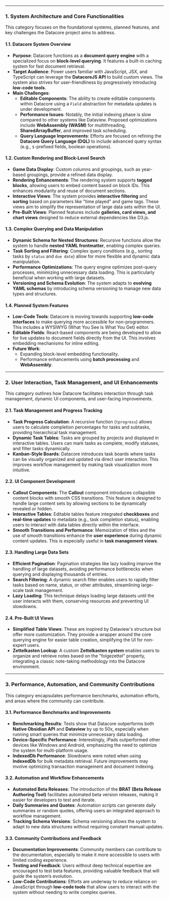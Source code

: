 



-----

### 1. **System Architecture and Core Functionalities**

This category focuses on the foundational systems, planned features, and key challenges the Datacore project aims to address.

#### 1.1. **Datacore System Overview**

- **Purpose**: Datacore functions as a **document query engine** with a specialized focus on **block-level querying**. It features a built-in caching system for fast document retrieval​.
- **Target Audience**: Power users familiar with JavaScript, JSX, and TypeScript can leverage the **DatacoreJS API** to build custom views. The system also strives for user-friendliness by progressively introducing **low-code tools**​​.
- **Main Challenges**:
    - **Editable Components**: The ability to create editable components within Datacore using a `Field` abstraction for metadata updates is under development​.
    - **Performance Issues**: Notably, the initial indexing phase is slow compared to other systems like Dataview. Proposed optimizations include **WebAssembly (WASM)** for multithreading, **SharedArrayBuffer**, and improved task scheduling​.
    - **Query Language Improvements**: Efforts are focused on refining the **Datacore Query Language (DQL)** to include advanced query syntax (e.g., `$`-prefixed fields, boolean operations)​​.

#### 1.2. **Custom Rendering and Block-Level Search**

- **Game Data Display**: Custom columns and groupings, such as year-based groupings, provide a refined data display​.
- **Rendering Enhancements**: The rendering system supports **tagged blocks**, allowing users to embed content based on block IDs. This enhances modularity and reuse of document sections​.
- **Interactive Views**: The system provides **interactive filtering** and **sorting** based on parameters like "time played" and game tags. These views aim to simplify the representation of large data sets within the UI​.
- **Pre-Built Views**: Planned features include **galleries, card views, and chart views** designed to reduce external dependencies like D3.js​.

#### 1.3. **Complex Querying and Data Manipulation**

- **Dynamic Schema for Nested Structures**: Recursive functions allow the system to handle **nested YAML frontmatter**, enabling complex queries​.
- **Task Sorting and Filtering**: Complex query conditions (e.g., sorting tasks by `status` and `due date`) allow for more flexible and dynamic data manipulation​.
- **Performance Optimizations**: The query engine optimizes post-query processes, minimizing unnecessary data loading. This is particularly beneficial when working with large datasets​​.
- **Versioning and Schema Evolution**: The system adapts to **evolving YAML schemas** by introducing schema versioning to manage new data types and structures​.

#### 1.4. **Planned System Features**

- **Low-Code Tools**: Datacore is moving towards supporting **low-code interfaces** to make querying more accessible for non-programmers. This includes a WYSIWYG (What You See Is What You Get) editor​.
- **Editable Fields**: React-based components are being developed to allow for live updates to document fields directly from the UI. This involves embedding mechanisms for inline editing​.
- **Future Work**:
    - Expanding block-level embedding functionality.
    - Performance enhancements using **batch processing** and **WebAssembly**​.

---

### 2. **User Interaction, Task Management, and UI Enhancements**

This category outlines how Datacore facilitates interaction through task management, dynamic UI components, and user-facing improvements.

#### 2.1. **Task Management and Progress Tracking**

- **Task Progress Calculation**: A recursive function (`tprogress`) allows users to calculate completion percentages for tasks and subtasks, providing hierarchical task management​.
- **Dynamic Task Tables**: Tasks are grouped by projects and displayed in interactive tables. Users can mark tasks as complete, modify statuses, and filter tasks dynamically​​.
- **Kanban-Style Boards**: Datacore introduces task boards where tasks can be visually organized and updated via direct user interaction. This improves workflow management by making task visualization more intuitive​.

#### 2.2. **UI Component Development**

- **Callout Components**: The **Callout** component introduces collapsible content blocks with smooth CSS transitions. This feature is designed to handle large content sets by allowing sections to be dynamically revealed or hidden​.
- **Interactive Tables**: Editable tables feature integrated **checkboxes** and **real-time updates** to metadata (e.g., task completion status), enabling users to interact with data tables directly within the interface​​.
- **Smooth Transitions and Performance**: Memoization of titles and the use of smooth transitions enhance the **user experience** during dynamic content updates. This is especially useful in **task management views**​.

#### 2.3. **Handling Large Data Sets**

- **Efficient Pagination**: Pagination strategies like lazy loading improve the handling of large datasets, avoiding performance bottlenecks when querying and displaying thousands of entries​.
- **Search Filtering**: A dynamic search filter enables users to rapidly filter tasks based on name, status, or other attributes, streamlining large-scale task management​.
- **Lazy Loading**: This technique delays loading large datasets until the user interacts with them, conserving resources and preventing UI slowdowns​.

#### 2.4. **Pre-Built UI Views**

- **Simplified Table Views**: These are inspired by Dataview's structure but offer more customization. They provide a wrapper around the core querying engine for easier table creation, simplifying the UI for non-expert users​.
- **Zettelkasten Lookup**: A custom **Zettelkasten system** enables users to organize and retrieve notes based on the "folgezettel" property, integrating a classic note-taking methodology into the Datacore environment​.

---

### 3. **Performance, Automation, and Community Contributions**

This category encapsulates performance benchmarks, automation efforts, and areas where the community can contribute.

#### 3.1. **Performance Benchmarks and Improvements**

- **Benchmarking Results**: Tests show that Datacore outperforms both **Native Obsidian API** and **Dataview** by up to 50x, especially when running smart queries that minimize unnecessary data loading​.
- **Device-Specific Performance**: Interestingly, iPads outperformed other devices like Windows and Android, emphasizing the need to optimize the system for multi-platform usage​.
- **IndexedDb Performance**: Slowdowns were noted when using **IndexedDb** for bulk metadata retrieval. Future improvements may involve optimizing transaction management and document indexing​.

#### 3.2. **Automation and Workflow Enhancements**

- **Automated Beta Releases**: The introduction of the **BRAT (Beta Release Authoring Tool)** facilitates automated beta version releases, making it easier for developers to test and iterate​.
- **Daily Summaries and Quotes**: Automation scripts can generate daily summaries or random quotes, offering users an integrated approach to workflow management​.
- **Tracking Schema Versions**: Schema versioning allows the system to adapt to new data structures without requiring constant manual updates​.

#### 3.3. **Community Contributions and Feedback**

- **Documentation Improvements**: Community members can contribute to the documentation, especially to make it more accessible to users with limited coding experience​.
- **Testing and Feedback**: Users without deep technical expertise are encouraged to test beta features, providing valuable feedback that will guide the system’s evolution​.
- **Low-Code Contributions**: Efforts are underway to reduce reliance on JavaScript through **low-code tools** that allow users to interact with the system without needing to write complex queries​.



